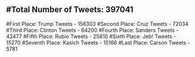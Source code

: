 #Total Number of Tweets: 397041 
---
#First Place: Trump Tweets - 156303
#Second Place: Cruz Tweets - 72034
#Third Place: Clinton Tweets - 64200
#Fourth Place: Sanders Tweets - 42477
#Fifth Place: Rubio Tweets - 25810
#Sixth Place: Jeb! Tweets - 15270
#Seventh Place: Kasich Tweets - 15166
#Last Place: Carson Tweets - 5781
